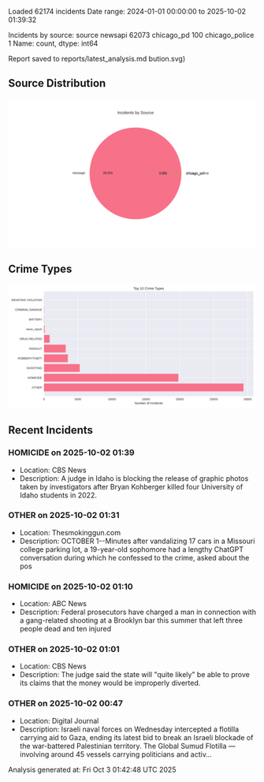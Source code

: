 
Loaded 62174 incidents
Date range: 2024-01-01 00:00:00 to 2025-10-02 01:39:32

Incidents by source:
source
newsapi           62073
chicago_pd          100
chicago_police        1
Name: count, dtype: int64

Report saved to reports/latest_analysis.md
bution.svg)

## Source Distribution
![Source Distribution](images/source_distribution.svg)

## Crime Types
![Crime Types](images/crime_types.svg)

## Recent Incidents

### HOMICIDE on 2025-10-02 01:39
- Location: CBS News
- Description: A judge in Idaho is blocking the release of graphic photos taken by investigators after Bryan Kohberger killed four University of Idaho students in 2022.


### OTHER on 2025-10-02 01:31
- Location: Thesmokinggun.com
- Description: OCTOBER 1--Minutes after vandalizing 17 cars in a Missouri college parking lot, a 19-year-old sophomore had a lengthy ChatGPT conversation during which he confessed to the crime, asked about the pos


### HOMICIDE on 2025-10-02 01:10
- Location: ABC News
- Description: Federal prosecutors have charged a man in connection with a gang-related shooting at a Brooklyn bar this summer that left three people dead and ten injured


### OTHER on 2025-10-02 01:01
- Location: CBS News
- Description: The judge said the state will "quite likely" be able to prove its claims that the money would be improperly diverted.


### OTHER on 2025-10-02 00:47
- Location: Digital Journal
- Description: Israeli naval forces on Wednesday intercepted a flotilla carrying aid to Gaza, ending its latest bid to break an Israeli blockade of the war-battered Palestinian territory. The Global Sumud Flotilla — involving around 45 vessels carrying politicians and activ…

Analysis generated at: Fri Oct  3 01:42:48 UTC 2025
